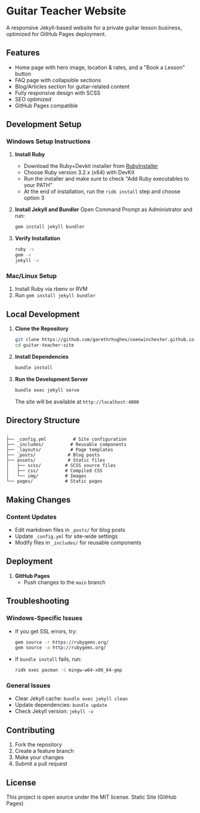 # Guitar Teacher Website

A responsive Jekyll-based website for a private guitar lesson business, optimized for GitHub Pages deployment.

## Features
- Home page with hero image, location & rates, and a "Book a Lesson" button
- FAQ page with collapsible sections
- Blog/Articles section for guitar-related content
- Fully responsive design with SCSS
- SEO optimized
- GitHub Pages compatible

## Development Setup

### Windows Setup Instructions

1. **Install Ruby**
   - Download the Ruby+Devkit installer from [RubyInstaller](https://rubyinstaller.org/downloads/)
   - Choose Ruby version 3.2.x (x64) with DevKit
   - Run the installer and make sure to check "Add Ruby executables to your PATH"
   - At the end of installation, run the `ridk install` step and choose option 3

2. **Install Jekyll and Bundler**
   Open Command Prompt as Administrator and run:
   ```bash
   gem install jekyll bundler
   ```

3. **Verify Installation**
   ```bash
   ruby -v
   gem -v
   jekyll -v
   ```

### Mac/Linux Setup
1. Install Ruby via rbenv or RVM
2. Run `gem install jekyll bundler`

## Local Development

1. **Clone the Repository**
   ```bash
   git clone https://github.com/garethrhughes/coenwinchester.github.io
   cd guitar-teacher-site
   ```

2. **Install Dependencies**
   ```bash
   bundle install
   ```

3. **Run the Development Server**
   ```bash
   bundle exec jekyll serve
   ```
   The site will be available at `http://localhost:4000`

## Directory Structure
```
.
├── _config.yml          # Site configuration
├── _includes/          # Reusable components
├── _layouts/           # Page templates
├── _posts/            # Blog posts
├── assets/            # Static files
│   ├── scss/         # SCSS source files
│   ├── css/          # Compiled CSS
│   └── img/          # Images
└── pages/            # Static pages
```

## Making Changes

### Content Updates
- Edit markdown files in `_posts/` for blog posts
- Update `_config.yml` for site-wide settings
- Modify files in `_includes/` for reusable components

## Deployment

1. **GitHub Pages**
   - Push changes to the `main` branch

## Troubleshooting

### Windows-Specific Issues
- If you get SSL errors, try:
  ```bash
  gem source -r https://rubygems.org/
  gem source -a http://rubygems.org/
  ```
- If `bundle install` fails, run:
  ```bash
  ridk exec pacman -S mingw-w64-x86_64-gmp
  ```

### General Issues
- Clear Jekyll cache: `bundle exec jekyll clean`
- Update dependencies: `bundle update`
- Check Jekyll version: `jekyll -v`

## Contributing

1. Fork the repository
2. Create a feature branch
3. Make your changes
4. Submit a pull request

## License

This project is open source under the MIT license. Static Site (GitHub Pages)

